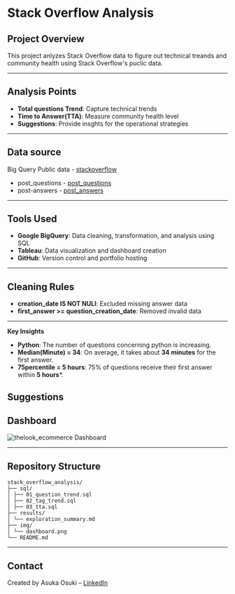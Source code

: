 # Stack Overflow Analysis

## Project Overview
This project anlyzes Stack Overflow data to figure out technical treands and community health using Stack Overflow's puclic data.

---

## Analysis Points
- **Total questions Trend**: Capture technical trends
- **Time to Answer(TTA)**: Measure community health level
- **Suggestions**: Provide insghts for the operational strategies

---

## Data source  
Big Query Public data - [stackoverflow](bigquery-public-data.stackoverflow)
- post_questions - [post_questions](bigquery-public-data.stackoverflow.posts_questions)
- post-answers - [post_answers](bigquery-public-data.stackoverflow.posts_answers)

---

##  Tools Used
- **Google BigQuery**: Data cleaning, transformation, and analysis using SQL
- **Tableau**: Data visualization and dashboard creation
- **GitHub**: Version control and portfolio hosting

---

## Cleaning Rules
- **creation_date IS NOT NULl**: Excluded missing answer data
- **first_answer >= question_creation_date**: Removed invalid data

---

**Key Insights**
-  **Python**: The number of questions concerning python is increasing.
-  **Median(Minute) = 34**: On average, it takes about **34 minutes** for the first answer.
-  **75percentile = 5 hours**: 75% of questions receive their first answer within **5 hours***.

  
## Suggestions


##  Dashboard
![thelook_ecommerce Dashboard](img/dashboard.png)

--- 

##  Repository Structure
```
stack_overflow_analysis/
├── sql/
│ ├── 01_question_trend.sql
│ ├── 02_tag_trend.sql
│ ├── 03_tta.sql
├── results/
│ └── exploration_summary.md
├── img/
│ └── dashboard.png
└── README.md
```
---

##  Contact
Created by Asuka Osuki – [LinkedIn](www.linkedin.com/in/asuka-osuki-24958b32b) 

